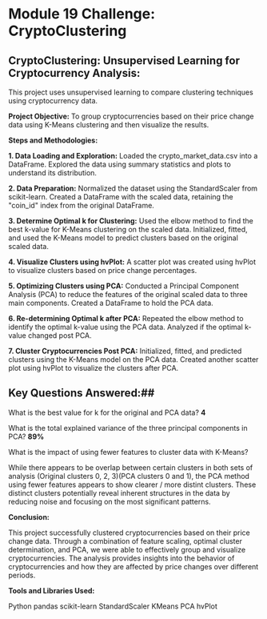 # Module 19 Challenge: CryptoClustering

## CryptoClustering: Unsupervised Learning for Cryptocurrency Analysis:
This project uses unsupervised learning to compare clustering techniques using cryptocurrency data.

**Project Objective:**
To group cryptocurrencies based on their price change data using K-Means clustering and then visualize the results.

**Steps and Methodologies:**

**1. Data Loading and Exploration:**
Loaded the crypto_market_data.csv into a DataFrame.
Explored the data using summary statistics and plots to understand its distribution.

**2. Data Preparation:**
Normalized the dataset using the StandardScaler from scikit-learn.
Created a DataFrame with the scaled data, retaining the "coin_id" index from the original DataFrame.

**3. Determine Optimal k for Clustering:**
Used the elbow method to find the best k-value for K-Means clustering on the scaled data.
Initialized, fitted, and used the K-Means model to predict clusters based on the original scaled data.

**4. Visualize Clusters using hvPlot:**
A scatter plot was created using hvPlot to visualize clusters based on price change percentages.

**5. Optimizing Clusters using PCA:**
Conducted a Principal Component Analysis (PCA) to reduce the features of the original scaled data to three main components.
Created a DataFrame to hold the PCA data.

**6. Re-determining Optimal k after PCA:**
Repeated the elbow method to identify the optimal k-value using the PCA data.
Analyzed if the optimal k-value changed post PCA.

**7. Cluster Cryptocurrencies Post PCA:**
Initialized, fitted, and predicted clusters using the K-Means model on the PCA data.
Created another scatter plot using hvPlot to visualize the clusters after PCA.


## Key Questions Answered:##
What is the best value for k for the original and PCA data? **4**

What is the total explained variance of the three principal components in PCA? **89%**

What is the impact of using fewer features to cluster data with K-Means? 

While there appears to be overlap between certain clusters in both sets of analysis (Original clusters 0, 2, 3)(PCA clusters 0 and 1), the PCA method using fewer features appears to show clearer / more distint clusters. These distinct clusters potentially reveal inherent structures in the data by reducing noise and focusing on the most significant patterns. 


**Conclusion:**

This project successfully clustered cryptocurrencies based on their price change data. Through a combination of feature scaling, optimal cluster determination, and PCA, we were able to effectively group and visualize cryptocurrencies. The analysis provides insights into the behavior of cryptocurrencies and how they are affected by price changes over different periods.

**Tools and Libraries Used:**

Python
pandas
scikit-learn
StandardScaler
KMeans
PCA
hvPlot
